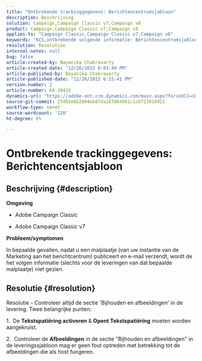 ```yaml
---
title: "Ontbrekende trackinggegevens: Berichtencentrumsjabloon"
description: Beschrijving
solution: Campaign,Campaign Classic v7,Campaign v8
product: Campaign,Campaign Classic v7,Campaign v8
applies-to: "Campaign Classic,Campaign Classic v7,Campaign v8"
keywords: "KCS,ontbrekende volgende informatie: Berichtencentrumsjabloon"
resolution: Resolution
internal-notes: null
bug: false
article-created-by: Nayanika Chakravarty
article-created-date: "12/26/2022 6:03:49 PM"
article-published-by: Nayanika Chakravarty
article-published-date: "12/26/2022 6:15:41 PM"
version-number: 2
article-number: KA-19432
dynamics-url: "https://adobe-ent.crm.dynamics.com/main.aspx?forceUCI=1&pagetype=entityrecord&etn=knowledgearticle&id=bfc5e9a0-4785-ed11-81ac-6045bd006b4b"
source-git-commit: 27d92e6b2894eb07da167db49b1c1c6f22016921
workflow-type: tm+mt
source-wordcount: '120'
ht-degree: 6%

---
```


# Ontbrekende trackinggegevens: Berichtencentsjabloon

## Beschrijving {#description}


<b>Omgeving</b>

- Adobe Campaign Classic

- Adobe Campaign Classic v7

<b>Probleem/symptomen</b>

In bepaalde gevallen, nadat u een malplaatje (van uw instantie van de Marketing aan het berichtcentrum) publiceert en e-mail verzendt, wordt de het volgen informatie (slechts voor de leveringen van dat bepaalde malplaatje) niet gezien.


## Resolutie {#resolution}


Resolutie - Controleer altijd de sectie &#39;Bijhouden en afbeeldingen&#39; in de levering. Twee belangrijke punten:

1.  De <b>Tekstspatiëring activeren</b> &amp; <b>Opent Tekstspatiëring</b> moeten worden aangekruist.

2.  Controleer de <b>Afbeeldingen</b> in de sectie &quot;Bijhouden en afbeeldingen&quot; in de leveringssjabloon mag er geen fout optreden met betrekking tot de afbeeldingen die als host fungeren.
